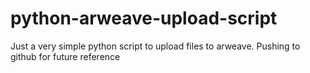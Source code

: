 # python-arweave-upload-script

Just a very simple python script to upload files to arweave. Pushing to github for future reference
